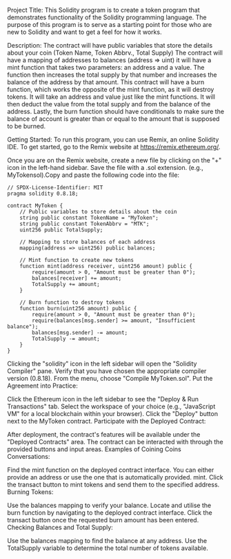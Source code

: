 Project Title: This Solidity program is to create a token program that demonstrates functionality of the Solidity programming language. The purpose of this program is to serve as a starting point for those who are new to Solidity and want to get a feel for how it works.

Description: The contract will have public variables that store the details about your coin (Token Name, Token Abbrv., Total Supply) The contract will have a mapping of addresses to balances (address => uint) it will have a mint function that takes two parameters: an address and a value. The function then increases the total supply by that number and increases the balance of the address by that amount. This contract will have a burn function, which works the opposite of the mint function, as it will destroy tokens. It will take an address and value just like the mint functions. It will then deduct the value from the total supply and from the balance of the address. Lastly, the burn function should have conditionals to make sure the balance of account is greater than or equal to the amount that is supposed to be burned.

Getting Started: To run this program, you can use Remix, an online Solidity IDE. To get started, go to the Remix website at https://remix.ethereum.org/.

Once you are on the Remix website, create a new file by clicking on the "+" icon in the left-hand sidebar. Save the file with a .sol extension. (e.g., MyTokensol).Copy and paste the following code into the file:

```
// SPDX-License-Identifier: MIT
pragma solidity 0.8.18;

contract MyToken {
    // Public variables to store details about the coin
    string public constant TokenName = "MyToken";
    string public constant TokenAbbrv = "MTK";
    uint256 public TotalSupply;

    // Mapping to store balances of each address
    mapping(address => uint256) public balances;

    // Mint function to create new tokens
    function mint(address receiver, uint256 amount) public {
        require(amount > 0, "Amount must be greater than 0");
        balances[receiver] += amount;
        TotalSupply += amount;
    }

    // Burn function to destroy tokens
    function burn(uint256 amount) public {
        require(amount > 0, "Amount must be greater than 0");
        require(balances[msg.sender] >= amount, "Insufficient balance");
        balances[msg.sender] -= amount;
        TotalSupply -= amount;
    }
}
```

Clicking the "solidity" icon in the left sidebar will open the "Solidity Compiler" pane. Verify that you have chosen the appropriate compiler version (0.8.18). From the menu, choose "Compile MyToken.sol". Put the Agreement into Practice:

Click the Ethereum icon in the left sidebar to see the "Deploy & Run Transactions" tab. Select the workspace of your choice (e.g., "JavaScript VM" for a local blockchain within your browser). Click the "Deploy" button next to the MyToken contract. Participate with the Deployed Contract:

After deployment, the contract's features will be available under the "Deployed Contracts" area. The contract can be interacted with through the provided buttons and input areas. Examples of Coining Coins Conversations:

Find the mint function on the deployed contract interface. You can either provide an address or use the one that is automatically provided. mint. Click the transact button to mint tokens and send them to the specified address. Burning Tokens:

Use the balances mapping to verify your balance. Locate and utilise the burn function by navigating to the deployed contract interface. Click the transact button once the requested burn amount has been entered. Checking Balances and Total Supply:

Use the balances mapping to find the balance at any address. Use the TotalSupply variable to determine the total number of tokens available.


